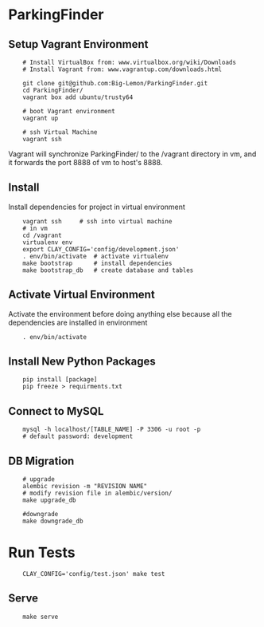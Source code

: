 # ParkingFinder

## Setup Vagrant Environment

```
    # Install VirtualBox from: www.virtualbox.org/wiki/Downloads
    # Install Vagrant from: www.vagrantup.com/downloads.html

    git clone git@github.com:Big-Lemon/ParkingFinder.git
    cd ParkingFinder/
    vagrant box add ubuntu/trusty64

    # boot Vagrant environment
    vagrant up

    # ssh Virtual Machine
    vagrant ssh
```
Vagrant will synchronize ParkingFinder/ to the /vagrant directory
in vm, and it forwards the port 8888 of vm to host's 8888.

## Install
Install dependencies for project in virtual environment
```
    vagrant ssh     # ssh into virtual machine
    # in vm
    cd /vagrant
    virtualenv env
    export CLAY_CONFIG='config/development.json'
    . env/bin/activate  # activate virtualenv
    make bootstrap  	# install dependencies
    make bootstrap_db   # create database and tables
```

## Activate Virtual Environment
Activate the environment before doing anything else because all the 
dependencies are installed in environment
```
    . env/bin/activate
```

## Install New Python Packages
```
    pip install [package]
    pip freeze > requirments.txt
```

## Connect to MySQL
```
    mysql -h localhost/[TABLE_NAME] -P 3306 -u root -p
    # default password: development
```

## DB Migration
```
    # upgrade
    alembic revision -m "REVISION NAME"
    # modify revision file in alembic/version/
    make upgrade_db

    #downgrade
    make downgrade_db
```

# Run Tests
```
    CLAY_CONFIG='config/test.json' make test
```

## Serve
```
    make serve
```
